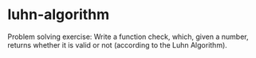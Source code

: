 # luhn-algorithm
Problem solving exercise: Write a function check, which, given a number, returns whether it is valid or not (according to the Luhn Algorithm).
